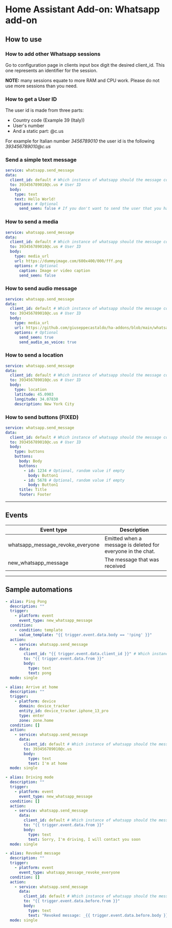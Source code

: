 # Home Assistant Add-on: Whatsapp add-on

## How to use

### **How to add other Whatsapp sessions**

Go to configuration page in clients input box digit the desired client_id. This one represents an identifier for the session.

**NOTE:** many sessions equate to more RAM and CPU work. Please do not use more sessions than you need.

### **How to get a User ID**

The user id is made from three parts:

- Country code (Example 39 (Italy))
- User's number
- And a static part: @c.us

For example for Italian number _3456789010_ the user id is the following _393456789010@c.us_

### **Send a simple text message**

```yaml
service: whatsapp.send_message
data:
  client_id: default # Which instance of whatsapp should the message come from
  to: 393456789010@c.us # User ID
  body:
    type: text
    text: Hello World!
    options: # Optional
      send_seen: false # If you don't want to send the user that you have read the message (default true)
```

### **How to send a media**

```yaml
service: whatsapp.send_message
data:
  client_id: default # Which instance of whatsapp should the message come from
  to: 393456789010@c.us # User ID
  body:
    type: media_url
    url: https://dummyimage.com/600x400/000/fff.png
    options: # Optional
      caption: Image or video caption
      send_seen: false
```

### **How to send audio message**

```yaml
service: whatsapp.send_message
data:
  client_id: default # Which instance of whatsapp should the message come from
  to: 393456789010@c.us # User ID
  body:
    type: media_url
    url: https://github.com/giuseppecastaldo/ha-addons/blob/main/whatsapp_addon/examples/hello_world.mp3?raw=true
    options: # Optional
      send_seen: true
      send_audio_as_voice: true
```

### **How to send a location**

```yaml
service: whatsapp.send_message
data:
  client_id: default # Which instance of whatsapp should the message come from
  to: 393456789010@c.us # User ID
  body:
    type: location
    latitude: 45.0903
    longitude: 34.07830
    description: New York City
```

### **How to send buttons (FIXED)**

```yaml
service: whatsapp.send_message
data:
  client_id: default # Which instance of whatsapp should the message come from
  to: 393456789010@c.us # User ID
  body:
    type: buttons
    buttons:
      body: Body
      buttons:
        - id: 1234 # Optional, random value if empty
          body: Button1
        - id: 5678 # Optional, random value if empty
          body: Button1
      title: Title
      footer: Footer
```

---

## Events

| Event type                       | Description                                                 |
| -------------------------------- | ----------------------------------------------------------- |
| whatsapp_message_revoke_everyone | Emitted when a message is deleted for everyone in the chat. |
| new_whatsapp_message             | The message that was received                               |

---

## **Sample automations**

```yaml
- alias: Ping Pong
  description: ""
  trigger:
    - platform: event
      event_type: new_whatsapp_message
  condition:
    - condition: template
      value_template: "{{ trigger.event.data.body == '!ping' }}"
  action:
    - service: whatsapp.send_message
      data:
        client_id: "{{ trigger.event.data.client_id }}" # Which instance of whatsapp should the message come from
        to: "{{ trigger.event.data.from }}"
        body:
          type: text
          text: pong
  mode: single
```

```yaml
- alias: Arrive at home
  description: ""
  trigger:
    - platform: device
      domain: device_tracker
      entity_id: device_tracker.iphone_13_pro
      type: enter
      zone: zone.home
  condition: []
  action:
    - service: whatsapp.send_message
      data:
        client_id: default # Which instance of whatsapp should the message come from
        to: 393456789010@c.us
        body:
          type: text
          text: I'm at home
  mode: single
```

```yaml
- alias: Driving mode
  description: ""
  trigger:
    - platform: event
      event_type: new_whatsapp_message
  condition: []
  action:
    - service: whatsapp.send_message
      data:
        client_id: default # Which instance of whatsapp should the message come from
        to: "{{ trigger.event.data.from }}"
        body:
          type: text
          text: Sorry, I'm driving, I will contact you soon
  mode: single
```

```yaml
- alias: Revoked message
  description: ""
  trigger:
    - platform: event
      event_type: whatsapp_message_revoke_everyone
  condition: []
  action:
    - service: whatsapp.send_message
      data:
        client_id: default # Which instance of whatsapp should the message come from
        to: "{{ trigger.event.data.before.from }}"
        body:
          type: text
          text: "Revoked message: _{{ trigger.event.data.before.body }}_"
  mode: single
```
